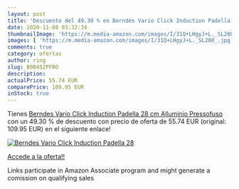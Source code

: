 ```yaml
---
layout: post
title: 'Descuento del 49.30 % en Berndes Vario Click Induction Padella 28'
date: 2020-11-08 03:32:34
thumbnailImage: 'https://m.media-amazon.com/images/I/31Q+LHgyJ+L._SL200_.jpg'
images: [ 'https://m.media-amazon.com/images/I/31Q+LHgyJ+L._SL200_.jpg' ]
comments: true
category: ofertas
author: ring
slug: B004S2PFRO
description:
actualPrice: 55.74 EUR
comparePrice: 109.95 EUR
inStock: true
---
```


Tienes [Berndes Vario Click Induction Padella 28 cm  Alluminio Pressofuso](https://www.amazon.it/dp/B004S2PFRO/?tag=tolees00-21) con un 49.30 % de descuento con precio de oferta de 55.74 EUR (original: 109.95 EUR) en el siguiente enlace!

[![Berndes Vario Click Induction Padella 28](https://m.media-amazon.com/images/I/31Q+LHgyJ+L._SL200_.jpg)](https://www.amazon.it/dp/B004S2PFRO/?tag=tolees00-21)

[Accede a la oferta!!](https://www.amazon.it/dp/B004S2PFRO/?tag=tolees00-21)

Links participate in Amazon Associate program and might generate a comission on qualifying sales


